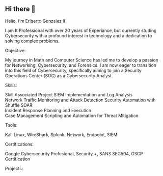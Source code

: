 ## Hi there 👋

<!--
**erito197923992699/erito197923992699** is a ✨ _special_ ✨ repository because its `README.md` (this file) appears on your GitHub profile.

Here are some ideas to get you started:

- 🔭 I’m currently working on ...
- 🌱 I’m currently learning ...
- 👯 I’m looking to collaborate on ...
- 🤔 I’m looking for help with ...
- 💬 Ask me about ...
- 📫 How to reach me: ...
- 😄 Pronouns: ...
- ⚡ Fun fact: ...
-->





Hello, I'm Eriberto Gonzalez II

I am It Professional with over 20 years of Experiance, but currently studing Cybersecurity with a profound interest in technology and a dedication to solving complex problems.

Objective:

My journey in Math and Computer Science has led me to develop a passion for Networking, Cybersecurity, and Forensics. I am now eager to transition into this field of Cybersecurity, specifically aiming to join a Security Operations Center (SOC) as a Cybersecurity Analyst.

Skills:

Skill	Associated Project
SIEM Implementation and Log Analysis	
Network Traffic Monitoring and Attack Detection	
Security Automation with Shuffle SOAR	
Incident Response Planning and Execution	
Case Management 
Scripting and Automation for Threat Mitigation	

Tools:

Kali Linux, WireShark, Splunk, Network, Endpoint, SIEM
  
Certifications:

Google Cybersecurity Profesional, Security +, SANS SEC504, OSCP Certification
    
Projects:


